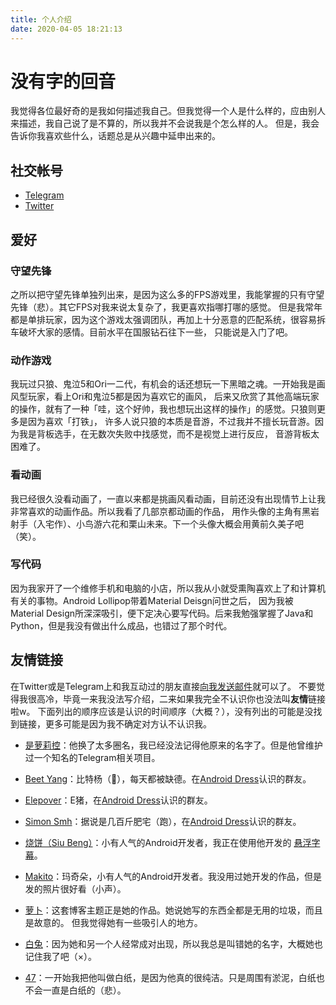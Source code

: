```yaml
---
title: 个人介绍
date: 2020-04-05 18:21:13
---
```


# 没有字的回音
我觉得各位最好奇的是我如何描述我自己。但我觉得一个人是什么样的，应由别人来描述，我自己说了是不算的，所以我并不会说我是个怎么样的人。
但是，我会告诉你我喜欢些什么，话题总是从兴趣中延申出来的。

## 社交帐号
- [Telegram](https://t.me/WordlessEcho)
- [Twitter](https://twitter.com/Wordless_Echo)

## 爱好
### 守望先锋
之所以把守望先锋单独列出来，是因为这么多的FPS游戏里，我能掌握的只有守望先锋（悲）。其它FPS对我来说太复杂了，我更喜欢指哪打哪的感觉。
但是我常年都是单排玩家，因为这个游戏太强调团队，再加上十分恶意的匹配系统，很容易拆车破坏大家的感情。目前水平在国服钻石往下一些，
只能说是入门了吧。

### 动作游戏
我玩过只狼、鬼泣5和Ori一二代，有机会的话还想玩一下黑暗之魂。一开始我是画风型玩家，看上Ori和鬼泣5都是因为喜欢它的画风，
后来又欣赏了其他高端玩家的操作，就有了一种「哇，这个好帅，我也想玩出这样的操作」的感觉。只狼则更多是因为喜欢「打铁」，
许多人说只狼的本质是音游，不过我并不擅长玩音游。因为我是背板选手，在无数次失败中找感觉，而不是视觉上进行反应，
音游背板太困难了。

### 看动画
我已经很久没看动画了，一直以来都是挑画风看动画，目前还没有出现情节上让我非常喜欢的动画作品。所以我看了几部京都动画的作品，
用作头像的主角有黑岩射手（入宅作）、小鸟游六花和栗山未来。下一个头像大概会用黄前久美子吧（笑）。

### 写代码
因为我家开了一个维修手机和电脑的小店，所以我从小就受熏陶喜欢上了和计算机有关的事物。Android Lollipop带着Material Deisgn问世之后，
因为我被Material Design所深深吸引，便下定决心要写代码。后来我勉强掌握了Java和Python，但是我没有做出什么成品，也错过了那个时代。

## 友情链接
在Twitter或是Telegram上和我互动过的朋友直接[向我发送邮件](mailto://me@wordlessecho.com)就可以了。
不要觉得我很高冷，毕竟一来我没法写介绍，二来如果我完全不认识你也没法叫**友情**链接啦w。
下面列出的顺序应该是认识的时间顺序（大概？），没有列出的可能是没找到链接，更多可能是因为我不确定对方认不认识我。

- [是萝莉控](https://www.wsl.moe/)：他换了太多圈名，我已经没法记得他原来的名字了。但是他曾维护过一个知名的Telegram相关项目。

- [Beet Yang](https://beetman.net/)：比特杨（🐏），每天都被缺德。在[Android Dress](https://t.me/AndroidDress)认识的群友。

- [Elepover](https://daily.elepover.com/)：E猪，在[Android Dress](https://t.me/AndroidDress)认识的群友。

- [Simon Smh](https://simonsmh.cc/)：据说是几百斤肥宅（跑），在[Android Dress](https://t.me/AndroidDress)认识的群友。

- [烧饼（Siu Beng）](https://feng.moe/)：小有人气的Android开发者，我正在使用他开发的
[悬浮字幕](https://play.google.com/store/apps/details?id=moe.feng.danmaqua)。

- [Makito](https://mak1t0.cc/)：玛奇朵，小有人气的Android开发者。我没用过她开发的作品，但是发的照片很好看（小声）。

- [萝卜](https://eatradish.github.io/)：这套博客主题正是她的作品。她说她写的东西全都是无用的垃圾，而且是故意的。
但我觉得她有一些吸引人的地方。

- [白兔](https://daisuke.moe/)：因为她和另一个人经常成对出现，所以我总是叫错她的名字，大概她也记住我了吧（×）。

- [47](https://blog.cn47mp.moe/)：一开始我把他叫做白纸，是因为他真的很纯洁。只是周围有淤泥，白纸也不会一直是白纸的（悲）。
